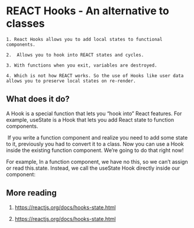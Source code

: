 # REACT Hooks - An alternative to classes

```
1. React Hooks allows you to add local states to functional components.

2.  Allows you to hook into REACT states and cycles. 

3. With functions when you exit, variables are destroyed. 

4. Which is not how REACT works. So the use of Hooks like user data 
allows you to preserve local states on re-render.

```
## What does it do?

A Hook is a special function that lets you “hook into” React features. For example, useState is a Hook that lets you add React state to function components. 

 If you write a function component and realize you need to add some state to it, previously you had to convert it to a class. Now you can use a Hook inside the existing function component. We’re going to do that right now!

For example, In a function component, we have no this, so we can’t assign or read this.state. Instead, we call the useState Hook directly inside our component:

## More reading 

 1. https://reactjs.org/docs/hooks-state.html 

2. https://reactjs.org/docs/hooks-state.html
